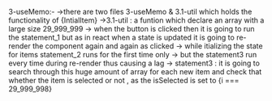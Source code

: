 3-useMemo:-
->there are two files 3-useMemo & 3.1-util which holds the functionality of {IntialItem}
->3.1-util : a funtion which declare an array with a large size 29_999_999
-> when the button is clicked then it is going to run the statement_1 but as in react when a state is updated it is going to re-render the component again and again as clicked
-> while itializing the state for items statement_2 runs for the first time only
-> but the statement3 run every time during re-render thus causing a lag
-> statement3 : it is going to search through this huge amount of array for each new item and check that whether the item is selected or not ,
as the isSelected is set to {i === 29_999_998}

